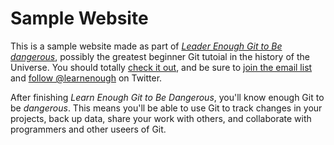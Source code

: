 # Sample Website

This is a sample website made as part of [*Leader Enough Git to Be
dangerous*](http://learnenough.com/git-tutorial), possibly the greatest beginner
Git tutoial in the history of the Universe. You should totally [check it
out](http://learnenough.com/git-tutorial), and be sure to [join the email
list](http://learnenough.com/#email_list) and [follow
@learnenough](http://twitter.com/learnenough) on Twitter.

After finishing *Learn Enough Git to Be Dangerous*, you'll know enough Git to be
*dangerous*. This means you'll be able to use Git to track changes in your
projects, back up data, share your work with others, and collaborate with
programmers and other useers of Git.
